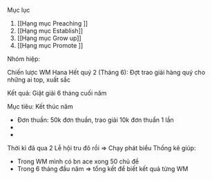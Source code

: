 
Mục lục
1. [[Hạng mục Preaching ]]
2. [[Hạng mục Establish]]
3. [[Hạng mục Grow up]]
4. [[Hạng mục Promote ]]


Nhóm hiệp:

Chiến lược WM Hana
Hết quý 2 (Tháng 6): Đợt trao giải hàng quý cho những ai top, xuất sắc

Kết quả: Giật giải 6 tháng cuối năm 

Mục tiêu: Kết thúc năm
- Đơn thuần: 50k đơn thuần, trao giải 10k đơn thuẩn 1 lần 
- 
- 
Thời kì đã qua 2 Lễ hội tru đô rồi => Chạy phát biểu 
Thống kê giúp: 
- Trong WM mình có bn ace xong 50 chủ đề  
- Trong 6 tháng đầu năm => tổng kết để biết kết quả từng WM